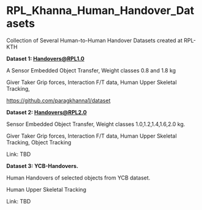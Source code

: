 # RPL_Khanna_Human_Handover_Datasets
Collection of Several Human-to-Human Handover Datasets created at RPL-KTH

**Dataset 1: Handovers@RPL1.0**

A Sensor Embedded Object Transfer, Weight classes 0.8 and 1.8 kg

Giver Taker Grip forces, Interaction F/T data, Human Upper Skeletal Tracking, 

https://github.com/paragkhanna1/dataset

**Dataset 2: Handovers@RPL2.0**

Sensor Embedded Object Transfer, Weight classes 1.0,1.2,1.4,1.6,2.0 kg.

Giver Taker Grip forces, Interaction F/T data, Human Upper Skeletal Tracking, Object Tracking

Link: TBD

**Dataset 3: YCB-Handovers.**

Human Handovers of selected objects from YCB dataset.

Human Upper Skeletal Tracking

Link: TBD
